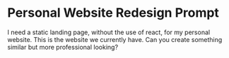 # Personal Website Redesign Prompt
I need a static landing page, without the use of react, for my personal website. This is the website we currently have. Can you create something similar but more professional looking?

